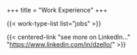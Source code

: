 +++
title = "Work Experience"
+++

{{< work-type-list list="jobs" >}}

{{< centered-link "see more on LinkedIn..." "https://www.linkedin.com/in/dzello/" >}}

